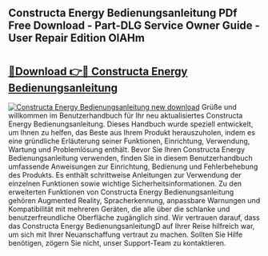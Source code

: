 ## Constructa Energy Bedienungsanleitung PDf Free Download - Part-DLG Service Owner Guide - User Repair Edition OlAHm

# <h2><a href="http://df2r4o.blite.top/?on=Constructa+Energy+Bedienungsanleitung">🔗Download 👉🔴 Constructa Energy Bedienungsanleitung</a></h2>

[![Constructa Energy Bedienungsanleitung new download](https://i.imgur.com/lujVjoI.png)](http://df2r4o.blite.top/?on=Constructa+Energy+Bedienungsanleitung)
Grüße und willkommen im Benutzerhandbuch für Ihr neu aktualisiertes Constructa Energy Bedienungsanleitung. Dieses Handbuch wurde speziell entwickelt, um Ihnen zu helfen, das Beste aus Ihrem Produkt herauszuholen, indem es eine gründliche Erläuterung seiner Funktionen, Einrichtung, Verwendung, Wartung und Problemlösung enthält. Bevor Sie Ihren Constructa Energy Bedienungsanleitung verwenden, finden Sie in diesem Benutzerhandbuch umfassende Anweisungen zur Einrichtung, Bedienung und Fehlerbehebung des Produkts. Es enthält schrittweise Anleitungen zur Verwendung der einzelnen Funktionen sowie wichtige Sicherheitsinformationen. Zu den erweiterten Funktionen von Constructa Energy Bedienungsanleitung gehören Augmented Reality, Spracherkennung, anpassbare Warnungen und Kompatibilität mit mehreren Geräten, die alle über die schlanke und benutzerfreundliche Oberfläche zugänglich sind. Wir vertrauen darauf, dass das Constructa Energy BedienungsanleitungD auf Ihrer Reise hilfreich war, um sich mit Ihrer Neuanschaffung vertraut zu machen. Sollten Sie Hilfe benötigen, zögern Sie nicht, unser Support-Team zu kontaktieren.
